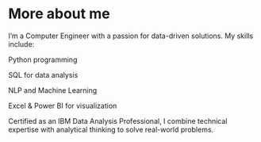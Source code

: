 # More about me 


I’m a Computer Engineer with a passion for data-driven solutions. My skills include:

Python programming

SQL for data analysis

NLP and Machine Learning

Excel & Power BI for visualization

Certified as an IBM Data Analysis Professional, I combine technical expertise with analytical thinking to solve real-world problems.
